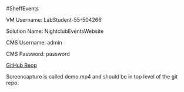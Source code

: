 #SheffEvents

VM Username: LabStudent-55-504266

Solution Name: NightclubEventsWebsite

CMS Username: admin

CMS Password: password

[GitHub Reop](https://github.com/ConnorBaxter/SheffEvents/)

Screencapture is called demo.mp4 and should be in top level of the git repo.
